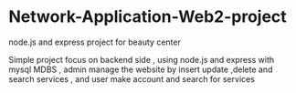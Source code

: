 # Network-Application-Web2-project
node.js and express project for beauty center 


Simple project focus on backend side ,
using node.js and express with mysql MDBS ,
admin manage the website by insert update ,delete and search services ,
and user make account and search for services
